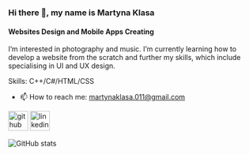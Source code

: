 ### Hi there 👋, my name is Martyna Klasa
#### Websites Design and Mobile Apps Creating

I’m interested in photography and music.
I’m currently learning how to develop a website from the scratch and further my skills, which include specialising in UI and UX design.

Skills: C++/C#/HTML/CSS

- 📫 How to reach me: martynaklasa.011@gmail.com 


[<img src='https://cdn.jsdelivr.net/npm/simple-icons@3.0.1/icons/github.svg' alt='github' height='40'>](https://github.com/mklasam)  [<img src='https://cdn.jsdelivr.net/npm/simple-icons@3.0.1/icons/linkedin.svg' alt='linkedin' height='40'>](https://www.linkedin.com/in/martyna-klasa-075a22212/)  

![GitHub stats](https://github-readme-stats.vercel.app/api?username=mklasam&show_icons=true)  

